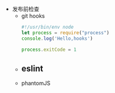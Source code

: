 - 发布前检查
  - git hooks
    ```javascript
    #!/usr/bin/env node
    let process = require("process")
    console.log('Hello,hooks')

    process.exitCode = 1
    ```
  - eslint
    - 
  - phantomJS